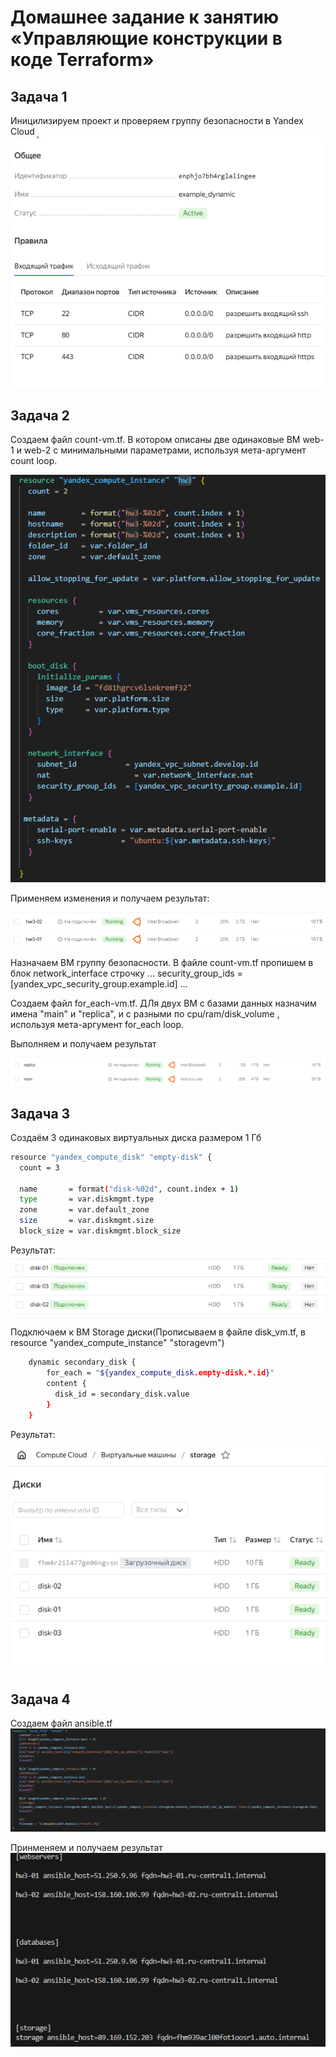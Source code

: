 # Домашнее задание к занятию «Управляющие конструкции в коде Terraform»
## Задача 1
Иницилизируем проект и проверяем группу безопасности в Yandex Cloud
![image](https://github.com/EremeevAN/ter3-home/blob/main/images/2_1.png)

## Задача 2
Создаем файл count-vm.tf. В котором описаны две одинаковые ВМ web-1 и web-2 с минимальными параметрами, используя мета-аргумент count loop.

![image](https://github.com/EremeevAN/ter3-home/blob/main/images/9.png)

Применяем изменения и получаем результат:

![image](https://github.com/EremeevAN/ter3-home/blob/main/images/3.png)



 Назначаем ВМ группу безопасности. В файле count-vm.tf пропишем в блок network_interface строчку
 ...
 security_group_ids  = [yandex_vpc_security_group.example.id]
 ...



Создаем файл for_each-vm.tf. ДЛя двух ВМ с базами данных назначим имена "main" и "replica", и с разными по cpu/ram/disk_volume , используя мета-аргумент for_each loop.

Выполняем и получаем результат

![image](https://github.com/EremeevAN/ter3-home/blob/main/images/4.png)


## Задача 3
Создаём 3 одинаковых виртуальных диска размером 1 Гб
```bash
resource "yandex_compute_disk" "empty-disk" {
  count = 3
  
  name       = format("disk-%02d", count.index + 1)
  type       = var.diskmgmt.type
  zone       = var.default_zone
  size       = var.diskmgmt.size
  block_size = var.diskmgmt.block_size
```
Результат:
![image](https://github.com/EremeevAN/ter3-home/blob/main/images/5.png)

Подключаем к ВМ Storage диски(Прописываем в файле disk_vm.tf, в resource "yandex_compute_instance" "storagevm")
```bash
    dynamic secondary_disk {
        for_each = "${yandex_compute_disk.empty-disk.*.id}"
        content {
          disk_id = secondary_disk.value
        }
    }  
```

Результат:

![image](https://github.com/EremeevAN/ter3-home/blob/main/images/7.png)
## Задача 4
Создаем файл ansible.tf
![image](https://github.com/EremeevAN/ter3-home/blob/main/images/10.png)

Принменяем и получаем результат                         
![image](https://github.com/EremeevAN/ter3-home/blob/main/images/8.png)
